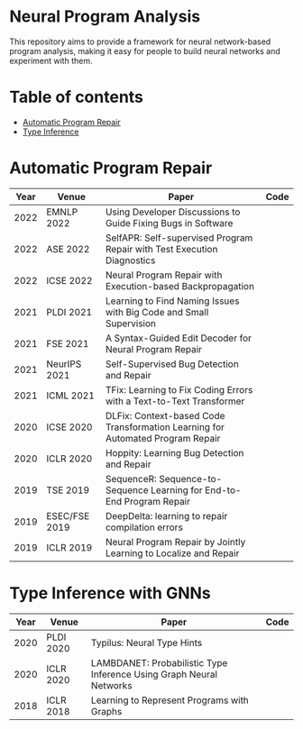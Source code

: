 # Neural Program Analysis

This repository aims to provide a framework for neural network-based program analysis, making it easy for people to build neural networks and experiment with them.

# Table of contents
- [Automatic Program Repair](#automatic-program-repair)
- [Type Inference](#type-inference)

# Automatic Program Repair
| Year | Venue        | Paper                                                        | Code                                                         |
| ---- | ------------ | ------------------------------------------------------------ | ------------------------------------------------------------ |
| 2022 | EMNLP 2022   | Using Developer Discussions to Guide Fixing Bugs in Software |                                                              |
| 2022 | ASE 2022     | SelfAPR: Self-supervised Program Repair with Test Execution Diagnostics |                                                   |
| 2022 | ICSE 2022    | Neural Program Repair with Execution-based Backpropagation   |                                                              |
| 2021 | PLDI 2021    | Learning to Find Naming Issues with Big Code and Small Supervision |                                                        |
| 2021 | FSE 2021     | A Syntax-Guided Edit Decoder for Neural Program Repair       |                                                              |
| 2021 | NeurIPS 2021 | Self-Supervised Bug Detection and Repair                     |                                                              |
| 2021 | ICML 2021    | TFix: Learning to Fix Coding Errors with a Text-to-Text Transformer |                                                       |
| 2020 | ICSE 2020    | DLFix: Context-based Code Transformation Learning for Automated Program Repair |                                            |
| 2020 | ICLR 2020    | Hoppity: Learning Bug Detection and Repair                   |                                                              |
| 2019 | TSE 2019     | SequenceR: Sequence-to-Sequence Learning for End-to-End Program Repair |                                                    |
| 2019 | ESEC/FSE 2019 | DeepDelta: learning to repair compilation errors            |                                                              |
| 2019 | ICLR 2019    | Neural Program Repair by Jointly Learning to Localize and Repair |                                                          |


# Type Inference with GNNs
| Year | Venue        | Paper                                                        | Code                                                         |
| ---- | ------------ | ------------------------------------------------------------ | ------------------------------------------------------------ |
| 2020 | PLDI 2020    | Typilus: Neural Type Hints                                   |                                                              |
| 2020 | ICLR 2020    | LAMBDANET: Probabilistic Type Inference Using Graph Neural Networks |                                                       |
| 2018 | ICLR 2018    | Learning to Represent Programs with Graphs                   |                                                              |
